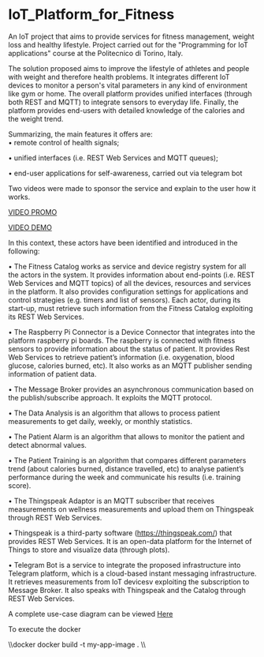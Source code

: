 # IoT_Platform_for_Fitness
An IoT project that aims to provide services for fitness management, weight loss and healthy lifestyle. Project carried out for the "Programming for IoT applications" course at the Politecnico di Torino, Italy.

The solution proposed aims to improve the lifestyle of athletes and people with weight and therefore health problems. It integrates different IoT devices to monitor a person's vital parameters in any kind of environment like gym or home. The overall platform provides unified interfaces (through both REST and MQTT) to integrate sensors to everyday life. Finally, the platform provides end-users with detailed knowledge of the calories and the weight trend. 

Summarizing, the main features it offers are:  
• remote control of health signals; 

• unified interfaces (i.e. REST Web Services and MQTT queues); 

• end-user applications for self-awareness, carried out via telegram bot

Two videos were made to sponsor the service and explain to the user how it works.

[VIDEO PROMO](https://www.youtube.com/watch?v=aDHM0BEvmKE&t=3s&ab_channel=IoTProject_Group23)

[VIDEO DEMO](https://www.youtube.com/watch?v=ZF9cDwG5808&ab_channel=IoTProject_Group23)


In this context, these actors have been identified and introduced in the following: 

• The Fitness Catalog works as service and device registry system for all the actors in the system. It provides information about end-points (i.e. REST Web Services and MQTT topics) of all the devices, resources and services in the platform. It also provides configuration settings for applications and control strategies (e.g. timers and list of sensors). Each actor, during its start-up, must retrieve such information from the Fitness Catalog exploiting its REST Web Services.  

• The Raspberry Pi Connector is a Device Connector that integrates into the platform raspberry pi boards. The raspberry is connected with fitness sensors to provide information about the status of patient. It provides Rest Web Services to retrieve patient’s information (i.e. oxygenation, blood glucose, calories burned, etc). It also works as an MQTT publisher sending information of patient data.

• The Message Broker provides an asynchronous communication based on the publish/subscribe approach. It exploits the MQTT protocol.

• The Data Analysis is an algorithm that allows to process patient measurements to get daily, weekly, or monthly statistics.

• The Patient Alarm is an algorithm that allows to monitor the patient and detect abnormal values. 

• The Patient Training is an algorithm that compares different parameters trend (about calories burned, distance travelled, etc) to analyse patient’s performance during the week and communicate 
his results (i.e. training score).

• The Thingspeak Adaptor is an MQTT subscriber that receives measurements on wellness measurements and upload them on Thingspeak through REST Web Services. 

• Thingspeak is a third-party software (https://thingspeak.com/) that provides REST Web Services. It is an open-data platform for the Internet of Things to store and visualize data (through plots). 
 
• Telegram Bot is a service to integrate the proposed infrastructure into Telegram platform, which is a cloud-based instant messaging infrastructure. It retrieves measurements from IoT devicesv exploiting the subscription to Message Broker. It also speaks with Thingspeak and the Catalog through REST Web Services. 

A complete use-case diagram can be viewed [Here](IoT_use_case.png)

To execute the docker 

\\\docker
docker build -t my-app-image .
\\\

